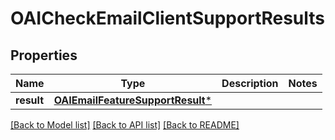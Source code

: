 # OAICheckEmailClientSupportResults

## Properties
Name | Type | Description | Notes
------------ | ------------- | ------------- | -------------
**result** | [**OAIEmailFeatureSupportResult***](OAIEmailFeatureSupportResult) |  | 

[[Back to Model list]](../README#documentation-for-models) [[Back to API list]](../README#documentation-for-api-endpoints) [[Back to README]](../README)



